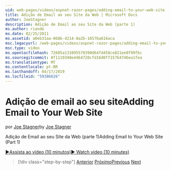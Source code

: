 ```yaml
---
uid: web-pages/videos/aspnet-razor-pages/adding-email-to-your-web-site
title: Adição de Email ao seu Site da Web | Microsoft Docs
author: JoeStagner
description: Adição de Email ao seu Site da Web (parte 1)
ms.author: riande
ms.date: 02/25/2011
ms.assetid: a0eb31aa-068b-4214-8a2b-16576a616aca
msc.legacyurl: /web-pages/videos/aspnet-razor-pages/adding-email-to-your-web-site
msc.type: video
ms.openlocfilehash: 72605a131095570390d64fd458ce821ee0f99fbc
ms.sourcegitcommit: 0f1119340e4464720cfd16d0ff15764746ea1fea
ms.translationtype: MT
ms.contentlocale: pt-BR
ms.lasthandoff: 04/17/2019
ms.locfileid: "59386626"
---
```

# <a name="adding-email-to-your-web-site"></a><span data-ttu-id="fa1b2-103">Adição de email ao seu site</span><span class="sxs-lookup"><span data-stu-id="fa1b2-103">Adding Email to Your Web Site</span></span>

<span data-ttu-id="fa1b2-104">por [Joe Stagner](https://github.com/JoeStagner)</span><span class="sxs-lookup"><span data-stu-id="fa1b2-104">by [Joe Stagner](https://github.com/JoeStagner)</span></span>

<span data-ttu-id="fa1b2-105">Adição de Email ao seu Site da Web (parte 1)</span><span class="sxs-lookup"><span data-stu-id="fa1b2-105">Adding Email to Your Web Site (Part 1)</span></span>

[<span data-ttu-id="fa1b2-106">&#9654;Assista ao vídeo (10 minutos)</span><span class="sxs-lookup"><span data-stu-id="fa1b2-106">&#9654; Watch video (10 minutes)</span></span>](https://channel9.msdn.com/Blogs/ASP-NET-Site-Videos/adding-email-to-your-web-site)

> [!div class="step-by-step"]
> <span data-ttu-id="fa1b2-107">[Anterior](working-with-video.md)
> [Próximo](adding-search-to-your-web-site.md)</span><span class="sxs-lookup"><span data-stu-id="fa1b2-107">[Previous](working-with-video.md)
[Next](adding-search-to-your-web-site.md)</span></span>
